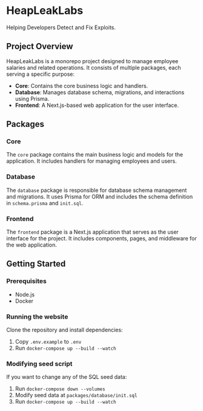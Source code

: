 # HeapLeakLabs

Helping Developers Detect and Fix Exploits.

## Project Overview

HeapLeakLabs is a monorepo project designed to manage employee salaries and related operations. It consists of multiple packages, each serving a specific purpose:

- **Core**: Contains the core business logic and handlers.
- **Database**: Manages database schema, migrations, and interactions using Prisma.
- **Frontend**: A Next.js-based web application for the user interface.

## Packages

### Core
The `core` package contains the main business logic and models for the application. It includes handlers for managing employees and users.

### Database
The `database` package is responsible for database schema management and migrations. It uses Prisma for ORM and includes the schema definition in `schema.prisma` and `init.sql`.

### Frontend
The `frontend` package is a Next.js application that serves as the user interface for the project. It includes components, pages, and middleware for the web application.

## Getting Started

### Prerequisites
- Node.js
- Docker

### Running the website
Clone the repository and install dependencies:

1. Copy `.env.example` to `.env`
2. Run `docker-compose up --build --watch`

### Modifying seed script
If you want to change any of the SQL seed data:

1. Run `docker-compose down --volumes`
2. Modify seed data at `packages/database/init.sql`
3. Run `docker-compose up --build --watch`
